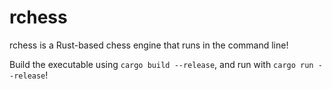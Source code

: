 # rchess

rchess is a Rust-based chess engine that runs in the command line!

Build the executable using `cargo build --release`, and run with `cargo run --release`!
